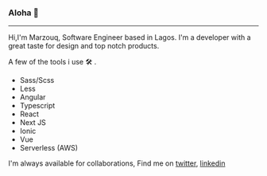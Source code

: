 ### Aloha 👋
***
Hi,I'm Marzouq, Software Engineer based in Lagos. I'm a developer with a great taste for design and top notch products.

A few of the tools i use :hammer_and_wrench: .
 * Sass/Scss
 * Less
 * Angular
 * Typescript
 * React
 * Next JS
 * Ionic
 * Vue
 * Serverless (AWS)


I'm always available for collaborations, Find me on [twitter](https://twitter.com/realmarzouq), [linkedin](https://www.linkedin.com/in/marzouq-mohammed-b17021156/) 
<!--
**Marzouq-mohd/Marzouq-mohd** is a ✨ _special_ ✨ repository because its `README.md` (this file) appears on your GitHub profile.

Here are some ideas to get you started:

- 🔭 I’m currently working on ...
- 🌱 I’m currently learning ...
- 👯 I’m looking to collaborate on ...
- 🤔 I’m looking for help with ...
- 💬 Ask me about ...
- 📫 How to reach me: ...
- 😄 Pronouns: ...
- ⚡ Fun fact: ...
-->
